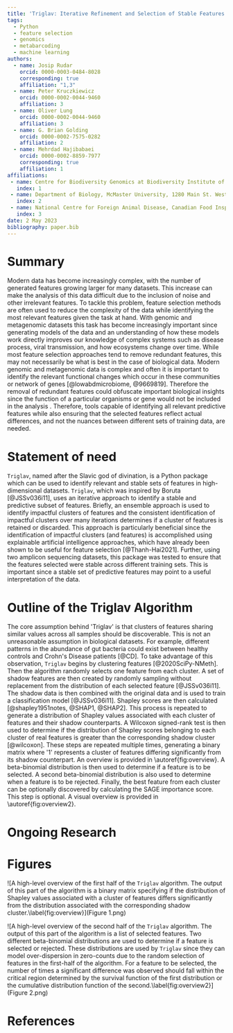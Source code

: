 ```yaml
---
title: 'Triglav: Iterative Refinement and Selection of Stable Features Using Shapley Scores'
tags:
  - Python
  - feature selection
  - genomics
  - metabarcoding
  - machine learning
authors:
  - name: Josip Rudar
    orcid: 0000-0003-0484-8028
    corresponding: true
    affiliation: "1,3"
  - name: Peter Kruczkiewicz
    orcid: 0000-0002-0044-9460
    affiliation: 3
  - name: Oliver Lung
    orcid: 0000-0002-0044-9460
    affiliation: 3
  - name: G. Brian Golding
    orcid: 0000-0002-7575-0282
    affiliation: 2
  - name: Mehrdad Hajibabaei
    orcid: 0000-0002-8859-7977
    corresponding: true
    affiliation: 1
affiliations:
 - name: Centre for Biodiversity Genomics at Biodiversity Institute of Ontario and Department of Integrative Biology, University of Guelph, 50 Stone Road East, Guelph, ON, N1G 2W1, Canada
   index: 1
 - name: Department of Biology, McMaster University, 1280 Main St. West, Hamilton, ON, L8S 4K1, Canada
   index: 2
 - name: National Centre for Foreign Animal Disease, Canadian Food Inspection Agency, Winnipeg, Manitoba, Canada
   index: 3
date: 2 May 2023
bibliography: paper.bib
---
```


# Summary

Modern data has become increasingly complex, with the number of generated features growing larger for many datasets. This increase can make the analysis of this data difficult due to the inclusion of noise and other irrelevant features. To tackle this problem, feature selection methods are often used to reduce the complexity of the data while identifying the most relevant features given the task at hand. With genomic and metagenomic datasets this task has become increasingly important since generating models of the data and an understanding of how these models work directly improves our knowledge of complex systems such as disease process, viral transmission, and how ecosystems change over time. While most feature selection approaches tend to remove redundant features, this may not necessarily be what is best in the case of biological data. Modern genomic and metagenomic data is complex and often it is important to identify the relevant functional changes which occur in these communities or network of genes [@lowabdmicrobiome, @9669819]. Therefore the removal of redundant features could obfuscate important biological insights since the function of a particular organisms or gene would not be included in the analysis . Therefore, tools capable of identifying all relevant predictive features while also ensuring that the selected features reflect actual differences, and not the nuances between different sets of training data, are needed.

# Statement of need

`Triglav`, named after the Slavic god of divination, is a Python package which can be used to identify relevant and stable sets of features in high-dimensional datasets. `Triglav`, which was inspired by Boruta [@JSSv036i11], uses an iterative approach to identify a stable and predictive subset of features. Briefly, an ensemble approach is used to identify impactful clusters of features and the consistent identification of impactful clusters over many iterations determines if a cluster of features is retained or discarded. This approach is particularly beneficial since the identification of impactful clusters (and features) is accomplished using explainable artificial intelligence approaches, which have already been shown to be useful for feature selection [@Thanh-Hai2021]. Further, using two amplicon sequencing datasets, this package was tested to ensure that the features selected were stable across different training sets. This is important since a stable set of predictive features may point to a useful interpretation of the data.

# Outline of the Triglav Algorithm

The core assumption behind 'Triglav' is that clusters of features sharing similar values across all samples should be discoverable. This is not an unreasonable assumption in biological datasets. For example, different patterns in the abundance of gut bacteria could exist between healthy controls and Crohn's Disease patients [@CD]. To take advantage of this observation, `Triglav` begins by clustering features [@2020SciPy-NMeth]. Then the algorithm randomly selects one feature from each cluster. A set of shadow features are then created by randomly sampling without replacement from the distribution of each selected feature [@JSSv036i11]. The shadow data is then combined with the original data and is used to train a classification model [@JSSv036i11]. Shapley scores are then calculated [@shapley1951notes, @SHAP1, @SHAP2]. This process is repeated to generate a distribution of Shapley values associated with each cluster of features and their shadow counterparts. A Wilcoxon signed-rank test is then used to determine if the distribution of Shapley scores belonging to each cluster of real features is greater than the corresponding shadow cluster [@wilcoxon]. These steps are repeated multiple times, generating a binary matrix where '1' represents a cluster of features differing significantly from its shadow counterpart. An overview is provided in \autoref{fig:overview}. A beta-binomial distribution is then used to determine if a feature is to be selected. A second beta-binomial distribution is also used to determine when a feature is to be rejected. Finally, the best feature from each cluster can be optionally discovered by calculating the SAGE importance score. This step is optional. A visual overview is provided in \autoref{fig:overview2}.

# Ongoing Research

# Figures

![A high-level overview of the first half of the `Triglav` algorithm. The output of this part of the algorithm is a binary matrix specifying if the distribution of Shapley values associated with a cluster of features differs significantly from the distribution associated with the corresponding shadow cluster.\label{fig:overview}](Figure 1.png)

![A high-level overview of the second half of the `Triglav` algorithm. The output of this part of the algorithm is a list of selected features. Two different beta-binomial distributions are used to determine if a feature is selected or rejected. These distributions are used by `Triglav` since they can model over-dispersion in zero-counts due to the random selection of features in the first-half of the algorithm. For a feature to be selected, the number of times a significant difference was observed should fall within the critical region determined by the survival function of the first distribution or the cumulative distribution function of the second.\label{fig:overview2}](Figure 2.png)

# References

